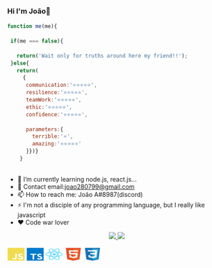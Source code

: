 ### Hi I'm João👋
~~~javascript
function me(me){

 if(me === false){
  
   return('Wait only for truths around here my friend!!');
 }else{
   return(
     {
      communication:'⭐⭐⭐⭐⭐',
      resilience:'⭐⭐⭐⭐⭐',
      teamWork:'⭐⭐⭐⭐⭐',
      ethic:'⭐⭐⭐⭐⭐',
      confidence:'⭐⭐⭐⭐⭐',
  
      parameters:{
        terrible:'⭐',
        amazing:'⭐⭐⭐⭐⭐'
      }})}
    }
  
~~~


- 🌱 I’m currently learning node.js, react.js...
- 💬 Contact email:joao280799@gmail.com
- 📫 How to reach me: João A#8987(discord)
- ⚡ I'm not a disciple of any programming language, but I really like javascript
- ❤️ Code war lover


<div align="center">
  <a href="https://github.com/joao-dev1"> 
  <img height="180em" src="https://github-readme-stats.vercel.app/api?username=joao-dev1&show_icons=true&theme=dark&include_all_commits=true&count_private=true"/>
  <img height="180em" src="https://github-readme-stats.vercel.app/api/top-langs/?username=joao-dev1&layout=compact&langs_count=7&theme=dark"/>
</a>
</div>
  <div style="display: inline_block"><br>
  <img align="center" alt="Joao-Js" height="30" width="40" src="https://raw.githubusercontent.com/devicons/devicon/master/icons/javascript/javascript-plain.svg">
  <img align="center" alt="Joao-Ts" height="30" width="40" src="https://raw.githubusercontent.com/devicons/devicon/master/icons/typescript/typescript-plain.svg">
  <img align="center" alt="Joao-React" height="30" width="40" src="https://raw.githubusercontent.com/devicons/devicon/master/icons/react/react-original.svg">
  <img align="center" alt="Joao-HTML" height="30" width="40" src="https://raw.githubusercontent.com/devicons/devicon/master/icons/html5/html5-original.svg">
  <img align="center" alt="Joao-CSS" height="30" width="40" src="https://raw.githubusercontent.com/devicons/devicon/master/icons/css3/css3-original.svg">
</div>



  
